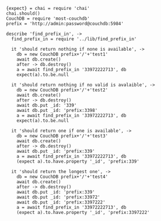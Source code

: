     {expect} = chai = require 'chai'
    chai.should()
    CouchDB = require 'most-couchdb'
    prefix = 'http://admin:password@couchdb:5984'

    describe 'find_prefix_in', ->
      find_prefix_in = require '../lib/find_prefix_in'

      it 'should return nothing if none is available', ->
        db = new CouchDB prefix+'/'+'test1'
        await db.create()
        after -> db.destroy()
        a = await find_prefix_in '33972222713', db
        expect(a).to.be.null

      it 'should return nothing if no valid is avalaible', ->
        db = new CouchDB prefix+'/'+'test2'
        await db.create()
        after -> db.destroy()
        await db.put _id: '339'
        await db.put _id: 'prefix:3398'
        a = await find_prefix_in '33972222713', db
        expect(a).to.be.null

      it 'should return one if one is available', ->
        db = new CouchDB prefix+'/'+'test3'
        await db.create()
        after -> db.destroy()
        await db.put _id: 'prefix:339'
        a = await find_prefix_in '33972222713', db
        (expect a).to.have.property '_id', 'prefix:339'

      it 'should return the longest one', ->
        db = new CouchDB prefix+'/'+'test4'
        await db.create()
        after -> db.destroy()
        await db.put _id: 'prefix:339'
        await db.put _id: 'prefix:33972'
        await db.put _id: 'prefix:3397222'
        a = await find_prefix_in '33972222713', db
        (expect a).to.have.property '_id', 'prefix:3397222'
